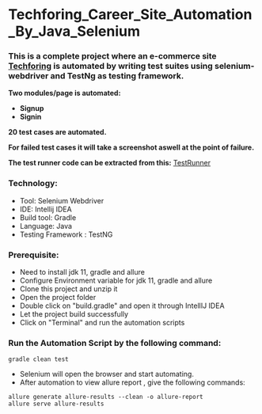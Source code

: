 # Techforing_Career_Site_Automation_By_Java_Selenium
### This is a complete project where an e-commerce site [Techforing](https://career.techforing.com/) is automated by writing test suites using selenium-webdriver and TestNg as testing framework.
**Two modules/page is automated:**
- **Signup** </br>
- **Signin** </br>

**20 test cases are automated.**

**For failed test cases it will take a screenshot aswell at the point of failure.** </br>

**The test runner code can be extracted from this:**
[TestRunner](https://github.com/MD-Mahedi-Hasan/Techforing_Career_Site_Automation_By_Java_Selenium/tree/main/src/test/java/testrunner)</br>
### Technology: </br>
- Tool: Selenium Webdriver
- IDE: Intellij IDEA
- Build tool: Gradle
- Language: Java
- Testing Framework : TestNG

### Prerequisite: </br>
- Need to install jdk 11, gradle and allure
- Configure Environment variable for jdk 11, gradle and allure
- Clone this project and unzip it
- Open the project folder
- Double click on "build.gradle" and open it through IntellIJ IDEA
- Let the project build successfully
- Click on "Terminal" and run the automation scripts

### Run the Automation Script by the following command:
 ```
 gradle clean test 
 ```
- Selenium will open the browser and start automating.
- After automation to view allure report , give the following commands:
 ```
allure generate allure-results --clean -o allure-report
allure serve allure-results
 ```
